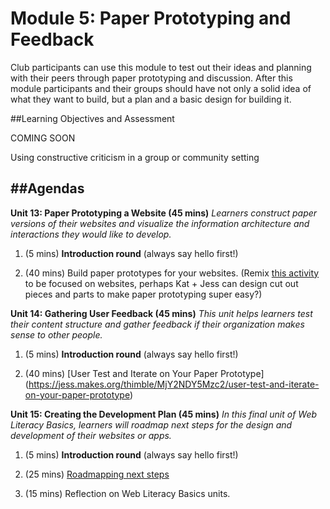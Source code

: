 Module 5: Paper Prototyping and Feedback
=======================================

Club participants can use this module to test out their ideas and planning with their peers through paper prototyping and discussion. After this module participants and their groups should have not only a solid idea of what they want to build, but a plan and a basic design for building it. 

##Learning Objectives and Assessment

COMING SOON

Using constructive criticism in a group or community setting

##Agendas
-----

**Unit 13: Paper Prototyping a Website (45 mins)** *Learners construct paper versions of their websites and visualize the information architecture and interactions they would like to develop.*

1. (5 mins) <strong>Introduction round</strong> (always say hello first!)

2. (40 mins) Build paper prototypes for your websites. (Remix [this activity](https://jess.makes.org/thimble/LTEwMjUzMTA3MjA=/paper-prototype-mobile-apps) to be focused on websites, perhaps Kat + Jess can design cut out pieces and parts to make paper prototyping super easy?)

**Unit 14: Gathering User Feedback (45 mins)** *This unit helps learners test their content structure and gather feedback if their organization makes sense to other people.*

1. (5 mins) <strong>Introduction round</strong> (always say hello first!)

2. (40 mins) [User Test and Iterate on Your Paper Prototype] (https://jess.makes.org/thimble/MjY2NDY5Mzc2/user-test-and-iterate-on-your-paper-prototype)


**Unit 15: Creating the Development Plan (45 mins)** *In this final unit of Web Literacy Basics, learners will roadmap next steps for the design and development of their websites or apps.*

1. (5 mins) <strong>Introduction round</strong> (always say hello first!)

2. (25 mins) [Roadmapping next steps](https://laura.makes.org/thimble/NDc0OTM5NjQ4/roadmapping-my-next-steps)

3. (15 mins) Reflection on Web Literacy Basics units.